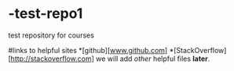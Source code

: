 # -test-repo1
test repository for courses

#links to helpful sites
*[github][www.github.com]
*[StackOverflow][http://stackoverflow.com]
we will add *other* helpful files **later**.
